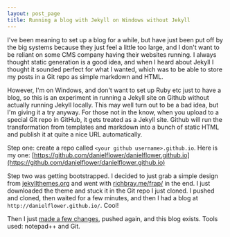 ```yaml
---
layout: post_page
title: Running a blog with Jekyll on Windows without Jekyll
---
```


I've been meaning to set up a blog for a while, but have just been put off by the big systems because they just feel a little
too large, and I don't want to be reliant on some CMS company having their websites running. I always thought static generation
is a good idea, and when I heard about Jekyll I thought it sounded perfect for what I wanted, which was to be able to store
my posts in a Git repo as simple markdown and HTML.

However, I'm on Windows, and don't want to set up Ruby etc just to have a blog, so this is an experiment in running a Jekyll
site on Github without actually running Jekyll locally. This may well turn out to be a bad idea, but I'm giving it a try anyway.
For those not in the know, when you upload to a special Git repo in GitHub, it gets treated as a Jekyll site. Github will run
the transformation from templates and markdown into a bunch of static HTML and publish it at quite a nice URL automatically. 

Step one: create a repo called `<your github username>.github.io`. Here is my one:
[https://github.com/danielflower/danielflower.github.io](https://github.com/danielflower/danielflower.github.io)

Step two was getting bootstrapped. I decided to just grab a simple design from [jekyllthemes.org](http://jekyllthemes.org/) and went
with [richbray.me/frap/](http://richbray.me/frap/) in the end. I just downloaded the theme and stuck it in the Git repo
I just cloned. I pushed and cloned, then waited for a few minutes, and then I had a blog at `http://danielflower.github.io/`. Cool!

Then I just [made a few changes](https://github.com/danielflower/danielflower.github.io/commit/f2efeced6cc83e37fd0eb2e339d4e03d532ab98b), 
pushed again, and this blog exists. Tools used: notepad++ and Git.